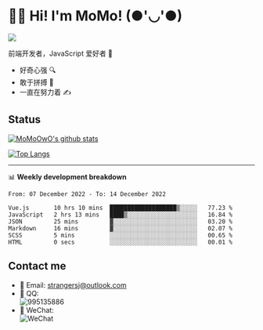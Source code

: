 # 👨‍🎓 Hi! I'm MoMo! (●'◡'●)

[![](https://img.shields.io/badge/-@MoMoOwO-%23181717?style=flat-square&logo=github)](https://github.com/MoMoOwO)

前端开发者，JavaScript 爱好者 💖
- 好奇心强 🔍
- 敢于拼搏 💪
- 一直在努力着 ✍

## Status

[![MoMoOwO's github stats](https://github-readme-stats.vercel.app/api?username=MoMoOwO&show_icons=true&theme=tokyonight)](https://github.com/MoMoOwO)

[![Top Langs](https://github-readme-stats.vercel.app/api/top-langs/?username=MoMoOwO&layout=compact&theme=tokyonight)](https://github.com/MoMoOwO)

---

📊 **Weekly development breakdown**

<!--START_SECTION:waka-->

```text
From: 07 December 2022 - To: 14 December 2022

Vue.js       10 hrs 10 mins  ███████████████████▒░░░░░   77.23 %
JavaScript   2 hrs 13 mins   ████▒░░░░░░░░░░░░░░░░░░░░   16.84 %
JSON         25 mins         ▓░░░░░░░░░░░░░░░░░░░░░░░░   03.20 %
Markdown     16 mins         ▓░░░░░░░░░░░░░░░░░░░░░░░░   02.07 %
SCSS         5 mins          ░░░░░░░░░░░░░░░░░░░░░░░░░   00.65 %
HTML         0 secs          ░░░░░░░░░░░░░░░░░░░░░░░░░   00.01 %
```

<!--END_SECTION:waka-->

## Contact me

- 📧 Email: strangersj@outlook.com
- 🐧 QQ:  
  ![995135886](https://i.loli.net/2020/11/27/Yx6eDSQi34Va5IA.jpg)
- 💭 WeChat:  
  ![WeChat](https://i.loli.net/2020/11/27/wWX6uVoIQqig5KP.jpg)
  
